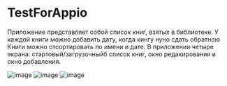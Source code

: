 # TestForAppio

Приложение представляет собой список книг, взятых в библиотеке. У каждой книги можно добавить дату, когда кингу нуно сдать обратною Книги можно отсортировать по имени и дате. В приложении четыре экрана: стартовый/загрузочныйб список книг, окно редакирования и окно добавления.

![image](https://user-images.githubusercontent.com/114681612/232440674-304aa431-86cf-4537-9f6d-64a679eea93e.png)
![image](https://user-images.githubusercontent.com/114681612/232440889-23b29e99-6c40-44ba-8e16-5f3dec5bf306.png)
![image](https://user-images.githubusercontent.com/114681612/232441004-c80e3e0f-7238-4859-9e65-a9fb2e2a6f3b.png)
